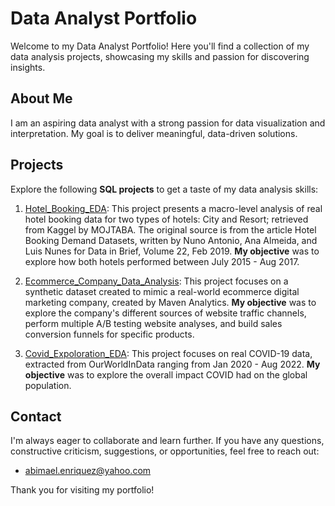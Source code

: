 # Data Analyst Portfolio

Welcome to my Data Analyst Portfolio! Here you'll find a collection of my data analysis projects, showcasing my skills and passion for discovering insights.


## About Me

I am an aspiring data analyst with a strong passion for data visualization and interpretation. My goal is to deliver meaningful, data-driven solutions.


## Projects

Explore the following **SQL projects** to get a taste of my data analysis skills:

1. [Hotel_Booking_EDA](hotel_booking_eda.sql): This project presents a macro-level analysis of real hotel booking data for two types of hotels: City and Resort; retrieved from Kaggel by MOJTABA. The original source is from the article Hotel Booking Demand Datasets, 
	written by Nuno Antonio, Ana Almeida, and Luis Nunes for Data in Brief, Volume 22, Feb 2019.
   **My objective** was to explore how both hotels performed between July 2015 - Aug 2017.
   
3. [Ecommerce_Company_Data_Analysis](ecommerce_data_analysis_mysql.sql): This project focuses on a synthetic dataset created to mimic a real-world ecommerce digital marketing company, created by Maven Analytics.
   **My objective** was to explore the company's different sources of website traffic channels, perform multiple A/B testing website analyses, and build sales conversion funnels for specific products.

4. [Covid_Expoloration_EDA](covid_exploration.sql): This project focuses on real COVID-19 data, extracted from OurWorldInData ranging from Jan 2020 - Aug 2022.
   **My objective** was to explore the overall impact COVID had on the global population.


## Contact

I'm always eager to collaborate and learn further. If you have any questions, constructive criticism, suggestions, or opportunities, feel free to reach out:

- abimael.enriquez@yahoo.com


Thank you for visiting my portfolio!
